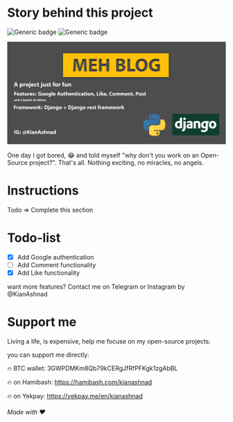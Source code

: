 # Story behind this project
![Generic badge](https://img.shields.io/badge/Language-python-yellow.svg) ![Generic badge](https://img.shields.io/badge/Framework-Django-green.svg)
<div style="text-align: center;"><img src="https://github.com/kianashnad/MehBlog/blob/master/MehblogGithubPoster.png" alt="cover">
</div>

One day I got bored, 😂 and told myself "why don't you work on an Open-Source project?". That's all. Nothing exciting, no miracles, no angels.

# Instructions
Todo => Complete this section

# Todo-list
- [x] Add Google authentication
- [ ] Add Comment functionality
- [x] Add Like functionality

want more features? Contact me on Telegram or Instagram by @KianAshnad

# Support me
Living a life, is expensive, help me focuse on my open-source projects.

you can support me directly:

🔥 BTC wallet:
3GWPDMKm8Qb79kCERgJfRfPFKgk1zgAbBL

🔥 on Hamibash:
https://hamibash.com/kianashnad

🔥 on Yekpay:
https://yekpay.me/en/kianashnad

###### Made with ❤
